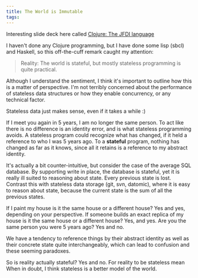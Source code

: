 ```yaml
---
title: The World is Immutable
tags:
---
```


Interesting slide deck here called
[Clojure: The JFDI language](https://docs.google.com/presentation/d/15-7qFy6URdE7Owi2LitkQI_OHBu1AFWPUwHxgBc-O4E/edit#slide=id.g177bd4cb5_0173)

I haven't done any Clojure programming, but I have done some lisp (sbcl) and
Haskell, so this off-the-cuff remark caught my attention:

> Reality: The world is stateful, but mostly stateless programming is quite
> practical.

Although I understand the sentiment, I think it's important to outline how
this is a matter of perspective. I'm not terribly concerned about the
performance of stateless data structures or how they enable concurrency, or
any technical factor.

Stateless data just makes sense, even if it takes a while :)

If I meet you again in 5 years, I am no longer the same person. To act like
there is no difference is an identity error, and is what stateless programming
avoids. A stateless program could recognize what has changed, if it held a
reference to who I was 5 years ago. To a **stateful** program, nothing has
changed as far as it knows, since all it retains is a reference to my abstract
identity.

It's actually a bit counter-intuitive, but consider the case of the average
SQL database. By supporting write in place, the database is stateful, yet it
is really ill suited to reasoning about state. Every previous state is lost.
Contrast this with stateless data storage (git, svn, datomic), where it is
easy to reason about state, because the current state is the sum of all the
previous states.

If I paint my house is it the same house or a different house? Yes and yes,
depending on your perspective. If someone builds an exact replica of my house
is it the same house or a different house? Yes, and yes. Are you the same
person you were 5 years ago? Yes and no.

We have a tendency to reference things by their abstract identity as well as
their concrete state quite interchangeably, which can lead to confusion and
these seeming paradoxes.

So is reality actually stateful? Yes and no. For reality to be stateless mean
When in doubt, I think stateless is a better model of the world.
